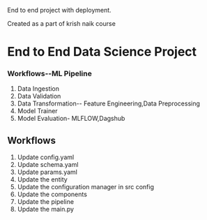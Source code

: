 End to end project with deployment.

Created as a part of krish naik course 

# End to End Data Science Project

### Workflows--ML Pipeline

1. Data Ingestion
2. Data Validation
3. Data Transformation-- Feature Engineering,Data Preprocessing
4. Model Trainer
5. Model Evaluation- MLFLOW,Dagshub

## Workflows

1. Update config.yaml
2. Update schema.yaml
3. Update params.yaml
4. Update the entity
5. Update the configuration manager in src config
6. Update the components
7. Update the pipeline 
8. Update the main.py